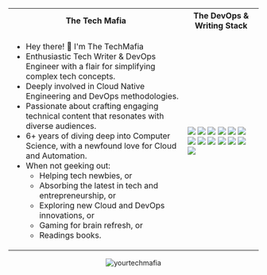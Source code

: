 <table>
<tr>
 <th>
 The Tech Mafia
 </th>
<th>
The DevOps & Writing Stack
</th>
</tr>

<tr>
 <td width="70%">
   <ul>
     <li>Hey there! 👋 I'm The TechMafia</li>
     <li>Enthusiastic Tech Writer & DevOps Engineer with a flair for simplifying complex tech concepts.</li>
     <li>Deeply involved in Cloud Native Engineering and DevOps methodologies.</li>
     <li>Passionate about crafting engaging technical content that resonates with diverse audiences.</li>
     <li>6+ years of diving deep into Computer Science, with a newfound love for Cloud and Automation.</li>
     <li>When not geeking out:
        <ul>  
          <li> Helping tech newbies, or</li>
          <li> Absorbing the latest in tech and entrepreneurship, or</li>
          <li> Exploring new Cloud and DevOps innovations, or</li>
          <li> Gaming for brain refresh, or</li>
          <li> Readings books.</li>
        </ul>
     </li>  
   </ul> 
</td>
<td>
    <img src="https://img.shields.io/badge/-Python-3776AB.svg?logo=python&style=flat&logoColor=white">
    <img src="https://img.shields.io/badge/-Go-00ADD8.svg?logo=go&style=flat&logoColor=white">
    <img src="https://img.shields.io/badge/-HCL-3DA639.svg?logo=terraform&style=flat&logoColor=white">
    <img src="https://img.shields.io/badge/-Prometheus-E6522C.svg?logo=prometheus&style=flat&logoColor=white">
    <img src="https://img.shields.io/badge/-Grafana-F46800.svg?logo=grafana&style=flat&logoColor=white">
    <img src="https://img.shields.io/badge/%20-AWS-%23E08307?style=for-the-badge&logo=amazonaws&logoColor=white&style=flat">
    <img src="https://img.shields.io/badge/%20-Linux-%23F55301?style=for-the-badge&logo=linux&logoColor=white&style=flat">
    <img src="https://img.shields.io/badge/-Docker-0082C9.svg?logo=docker&style=flat&logoColor=white">
    <img src="https://img.shields.io/badge/-Jenkins-D24939.svg?logo=jenkins&style=flat&logoColor=white">
    <img src="https://img.shields.io/badge/-Terraform-7B42BC.svg?logo=terraform&style=flat&logoColor=white">
    <img src="https://img.shields.io/badge/-Ansible-1A1918.svg?logo=ansible&style=flat">
    <img src="https://img.shields.io/badge/-Kubernetes-326CE5.svg?logo=kubernetes&style=flat&logoColor=white">
    <img src="https://img.shields.io/badge/-Visual%20Studio%20Code-007ACC.svg?logo=visual-studio-code&style=flat&logoColor=white">
  </td>
</tr>
</table>

<p align="center">
  <img align="center" src="https://github-readme-stats.vercel.app/api/top-langs?username=yourtechmafia&show_icons=true&locale=en&layout=compact" alt="yourtechmafia" />
</p>
